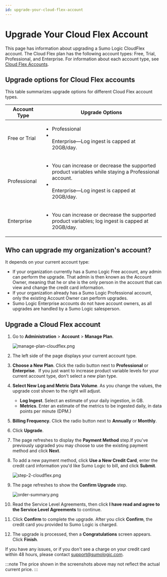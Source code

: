 ```yaml
---
id: upgrade-your-cloud-flex-account
---
```


# Upgrade Your Cloud Flex Account

This page has information about upgrading a Sumo Logic CloudFlex account. The Cloud Flex plan has the following account types: Free, Trial, Professional, and Enterprise. For information about each account type, see [Cloud Flex Accounts](cloud-flex-accounts.md). 

## Upgrade options for Cloud Flex accounts

This table summarizes upgrade options for different Cloud Flex account types.

| Account Type | Upgrade Options |
| -- | -- |
| Free or Trial  | <ul><li>Professional<li></li>Enterprise—Log ingest is capped at 20GB/day.</li></ul> |
| Professional | <ul><li>You can increase or decrease the supported product variables while staying a Professional account.<li></li>Enterprise—Log ingest is capped at 20GB/day.</li></ul> |
| Enterprise | <ul><li>You can increase or decrease the supported product variables; log ingest is capped at 20GB/day.</li></ul> |

## Who can upgrade my organization's account? 

It depends on your current account type:

* If your organization currently has a Sumo Logic Free account, any admin can perform the upgrade. That admin is then known as the Account Owner, meaning that he or she is the only person in the account that can view and change the credit card information. 
* If your organization already has a Sumo Logic Professional account, only the existing Account Owner can perform upgrades.
* Sumo Logic Enterprise accounts do not have account owners, as all upgrades are handled by a Sumo Logic salesperson.

## Upgrade a Cloud Flex account

1. Go to **Administration** \> **Account** \> **Manage Plan**.

    ![manage-plan-cloudflex.png](/img/subscriptions/manage-plan-cloudflex.png)
    
1. The left side of the page displays your current account type.
1. **Choose a New Plan**. Click the radio button next to **Professional** or **Enterprise**.  If you just want to increase product variable levels for your current account type, don't select a new plan type.
1. **Select New Log and Metric Data Volume**. As you change the values, the upgrade cost shown to the right will adjust. 

    * **Log Ingest**. Select an estimate of your daily ingestion, in GB. 
    * **Metrics**. Enter an estimate of the metrics to be ingested daily, in data points per minute (DPM.)

1. **Billing Frequency.** Click the radio button next to **Annually** or **Monthly**. 
1. Click **Upgrade**.
1. The page refreshes to display the **Payment Method** step.If you've previously upgraded you may choose to use the existing payment method and click **Next**.
1. To add a new payment method, click **Use a New Credit Card**, enter the credit card information you'd like Sumo Logic to bill, and click **Submit**. 

    ![step-2-cloudflex.png](/img/subscriptions/step-2-cloudflex.png)

1. The page refreshes to show the **Confirm Upgrade** step. 

    ![order-summary.png](/img/subscriptions/order-summary.png)

1. Read the Service Level Agreements, then click **I have read and agree to the Service Level Agreements** to continue.
1. Click **Confirm** to complete the upgrade. After you click **Confirm**, the credit card you provided to Sumo Logic is charged.
1. The upgrade is processed, then a **Congratulations** screen appears. Click **Finish**.

If you have any issues, or if you don't see a charge on your credit card within 48 hours, please contact [support@sumologic.com](mailto:support@sumologic.co.md).

:::note
The price shown in the screenshots above may not reflect the actual current price.
:::